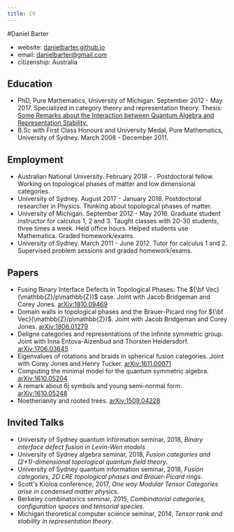 ```yaml
---
title: CV
---
```


#Daniel Barter

- website: [danielbarter.github.io](http://danielbarter.github.io/)
- email: <danielbarter@gmail.com>
- citizenship: Australia


## Education
- PhD, Pure Mathematics, University of Michigan. September 2012 - May 2017. Specialized in category theory and representation theory. Thesis: [Some Remarks about the Interaction between Quantum Algebra and Representation Stability.](http://danielbarter.github.io/thesis.pdf)
- B.Sc with First Class Honours and University Medal, Pure Mathematics, University of Sydney. March 2008 - December 2011.

## Employment
- Australian National University. February 2018 - . Postdoctoral fellow. Working on topological phases of matter and low dimensional categories.
- University of Sydney. August 2017 - January 2018. Postdoctoral researcher in Physics. Thinking about topological phases of matter.
- University of Michigan. September 2012 - May 2016. Graduate student instructor for calculus 1, 2 and 3. Taught classes with 20-30 students, three times a week. Held office hours. Helped students use Mathematica. Graded homework/exams.
- University of Sydney. March 2011 - June 2012. Tutor for calculus 1 and 2. Supervised problem sessions and graded homework/exams.


## Papers
- Fusing Binary Interface Defects in Topological Phases: The ${\bf Vec}(\mathbb{Z}/p\mathbb{Z})$ case. Joint with Jacob Bridgeman and Corey Jones. [arXiv:1810.09469](https://arxiv.org/abs/1810.09469)
- Domain walls in topological phases and the Brauer-Picard ring for ${\bf Vec}(\mathbb{Z}/p\mathbb{Z})$. Joint with Jacob Bridgeman and Corey Jones. [arXiv:1806.01279](https://arxiv.org/abs/1806.01279)
- Deligne categories and representations of the infinite symmetric group. Joint with Inna Entova-Aizenbud and Thorsten Heidersdorf. [arXiv:1706.03645](https://arxiv.org/abs/1706.03645)
- Eigenvalues of rotations and braids in spherical fusion categories. Joint with Corey Jones and Henry Tucker. [arXiv:1611.00071](https://arxiv.org/abs/1611.00071)
- Computing the minimal model for the quantum symmetric algebra. [arXiv:1610.05204](https://arxiv.org/abs/1610.05204)
- A remark about 6j symbols and young semi-normal form. [arXiv:1610.05248](https://arxiv.org/abs/1610.05248)
- Noetherianity and rooted trees. [arXiv:1509.04228](http://arxiv.org/abs/1509.04228)




## Invited Talks
- University of Sydney quantum information seminar, 2018, *Binary interface defect fusion in Levin-Wen models*
- University of Sydney algebra seminar, 2018, *Fusion categories and (2+1)-dimensional topological quantum field theory*.
- University of Sydney quantum information seminar, 2018, *Fusion categories, 2D LRE topological phases and Brauer-Picard rings*.
- Scott\'s Kioloa conference, 2017, *One way Modular Tensor Categories arise in condensed matter physics*.
- Berkeley combinatorics seminar, 2015, *Combinatorial categories, configuration spaces and tensorial species*.
- Michigan theoretical computer science seminar, 2014, *Tensor rank and stability in representation theory*.
